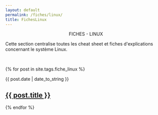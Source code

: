 ```yaml
---
layout: default
permalink: /fiches/linux/
title: FichesLinux
---
```

<p align="center">FICHES - LINUX</p>
<p>Cette section centralise toutes les cheat sheet et fiches d'explications concernant le système Linux.</p><br>


 {% for post in site.tags.fiche_linux %}
  <article>
  <div class="date"><time datetime="{{ post.date | date: "%Y-%m-%d" }}">{{ post.date | date_to_string }}</time></div>
    <h2>
        <a href="{{ post.url }}">{{ post.title }}</a>
    </h2>

  </article>
{% endfor %}
